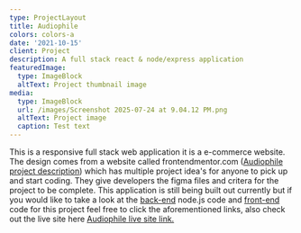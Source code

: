 ```yaml
---
type: ProjectLayout
title: Audiophile
colors: colors-a
date: '2021-10-15'
client: Project
description: A full stack react & node/express application
featuredImage:
  type: ImageBlock
  altText: Project thumbnail image
media:
  type: ImageBlock
  url: /images/Screenshot 2025-07-24 at 9.04.12 PM.png
  altText: Project image
  caption: Test text
---
```

This is a responsive full stack web application it is a e-commerce website. The design comes from a website called frontendmentor.com ([Audiophile project description](https://www.frontendmentor.io/challenges/audiophile-ecommerce-website-C8cuSd_wx)) which has multiple project idea's for anyone to pick up and start coding. They give developers the figma files and critera for the project to be complete. This application is still being built out currently but if you would like to take a look at the [back-end](https://github.com/harrisonJones12/audiophile-ecommerce-express-api) node.js code and [front-end](https://github.com/harrisonJones12/audiophile-ecommerce) code for this project feel free to click the aforementioned links, also check out the live site here [Audiophile live site link.](https://precious-platypus-b9e485.netlify.app/)
